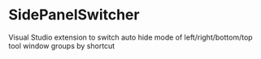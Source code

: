 # SidePanelSwitcher
Visual Studio extension to switch auto hide mode of left/right/bottom/top tool window groups by shortcut
